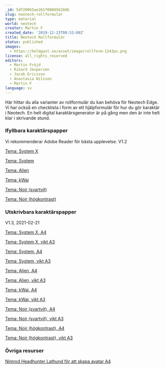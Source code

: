 ```yaml
---
_id: 5df20065ae261f00085628db
slug: neotech-rollformular
type: material
world: neotech
creator: Martin F
created_date: '2019-12-13T08:53:00Z'
title: Neotech Rollformulär
status: published
images:
  - https://helmgast.se/asset/image/rollform-1243px.png
license: all_rights_reserved
editors:
  - Martin Fröjd
  - Rikard Jespersen
  - Jacob Ericsson
  - Anastasia Nilsson
  - Martin F
language: sv
---
```

Här hittar du alla varianter av rollformulär du kan behöva för Neotech Edge. Vi har också en checklista i form av ett hjälpformulär för hur du gör karaktär i Neotech. En helt digital karaktärsgenerator är på gång men den är inte helt klar i skrivande stund.

### Ifyllbara karaktärspapper

Vi rekommenderar Adobe Reader för bästa upplevelse. V1.2

[Tema: System X](https://helmgast.se/asset/link/character-sheet-a4-fillable-system-x.pdf)

[Tema: System](https://helmgast.se/asset/link/character-sheet-a4-fillable-system.pdf)

[Tema: Alien](https://helmgast.se/asset/link/character-sheet-a4-fillable-alien.pdf)

[Tema: kWai](https://helmgast.se/asset/link/character-sheet-a4-fillable-kwai.pdf)

[Tema: Noir (svartvit)](https://helmgast.se/asset/link/character-sheet-a4-fillable-noir.pdf)

[Tema: Noir (högkontrast)](https://helmgast.se/asset/link/character-sheet-a4-fillable-noir-c.pdf)

### Utskrivbara karaktärspapper

V1.3, 2021-02-21

[Tema: System X, A4](https://helmgast.se/asset/link/v1-3-charactersheet-system-x-a4.pdf)

[Tema: System X, vikt A3](https://helmgast.se/asset/link/v1-3-charactersheet-system-x-a3.pdf)

[Tema: System, A4](https://helmgast.se/asset/link/v1-3-charactersheet-system-a4.pdf)

[Tema: System, vikt A3](https://helmgast.se/asset/link/v1-3-charactersheet-system-a3.pdf)

[Tema: Alien, A4](https://helmgast.se/asset/link/v1-3-charactersheet-alien-a4.pdf)

[Tema: Alien, vikt A3](https://helmgast.se/asset/link/v1-3-charactersheet-alien-a3.pdf)

[Tema: kWai, A4](https://helmgast.se/asset/link/v1-3-charactersheet-kwai-a4.pdf)

[Tema: kWai, vikt A3](https://helmgast.se/asset/link/v1-3-charactersheet-kwai-a3.pdf)

[Tema: Noir (svartvit), A4](https://helmgast.se/asset/link/v1-3-charactersheet-noir-a4.pdf)

[Tema: Noir (svartvit), vikt A3](https://helmgast.se/asset/link/v1-3-charactersheet-noir-a3.pdf)

[Tema: Noir (högkontrast), A4](https://helmgast.se/asset/link/v1-3-charactersheet-noir-c-a4.pdf)

[Tema: Noir (högkontrast), vikt A3](https://helmgast.se/asset/link/v1-3-charactersheet-noir-c-a3.pdf)

### Övriga resurser

[Nimrod Headhunter Lathund för att skapa avatar A4](https://helmgast.se/asset/link/nimrod-headhunter-lathund.pdf)
